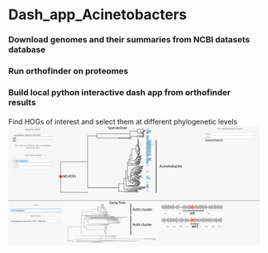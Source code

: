 # Dash_app_Acinetobacters


### Download genomes and their summaries from NCBI datasets database

### Run orthofinder on proteomes

### Build local python interactive dash app from orthofinder results

####
Find HOGs of interest and select them at different phylogenetic levels
![Logo](assets/N0.png)